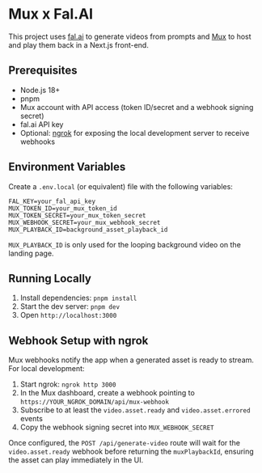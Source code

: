 # Mux x Fal.AI

This project uses [fal.ai](https://fal.ai/) to generate videos from prompts and [Mux](https://mux.com/) to host and play them back in a Next.js front-end.

## Prerequisites

- Node.js 18+
- pnpm
- Mux account with API access (token ID/secret and a webhook signing secret)
- fal.ai API key
- Optional: [ngrok](https://ngrok.com/) for exposing the local development server to receive webhooks

## Environment Variables

Create a `.env.local` (or equivalent) file with the following variables:

```
FAL_KEY=your_fal_api_key
MUX_TOKEN_ID=your_mux_token_id
MUX_TOKEN_SECRET=your_mux_token_secret
MUX_WEBHOOK_SECRET=your_mux_webhook_secret
MUX_PLAYBACK_ID=background_asset_playback_id
```

`MUX_PLAYBACK_ID` is only used for the looping background video on the landing page.

## Running Locally

1. Install dependencies: `pnpm install`
2. Start the dev server: `pnpm dev`
3. Open `http://localhost:3000`

## Webhook Setup with ngrok

Mux webhooks notify the app when a generated asset is ready to stream. For local development:

1. Start ngrok: `ngrok http 3000`
2. In the Mux dashboard, create a webhook pointing to `https://YOUR_NGROK_DOMAIN/api/mux-webhook`
3. Subscribe to at least the `video.asset.ready` and `video.asset.errored` events
4. Copy the webhook signing secret into `MUX_WEBHOOK_SECRET`

Once configured, the `POST /api/generate-video` route will wait for the `video.asset.ready` webhook before returning the `muxPlaybackId`, ensuring the asset can play immediately in the UI.

